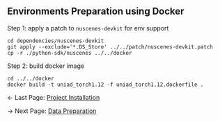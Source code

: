 ## Environments Preparation using Docker
Step 1: apply a patch to `nuscenes-devkit` for env support
```
cd dependencies/nuscenes-devkit
git apply --exclude='*.DS_Store' ../../patch/nuscenes-devkit.patch
cp -r ./python-sdk/nuscenes ../../docker
```
Step 2: build docker image
```
cd ../../docker
docker build -t uniad_torch1.12 -f uniad_torch1.12.dockerfile .
```

<- Last Page: [Project Installation](proj_installation.md)

-> Next Page: [Data Preparation](data_prep.md)
